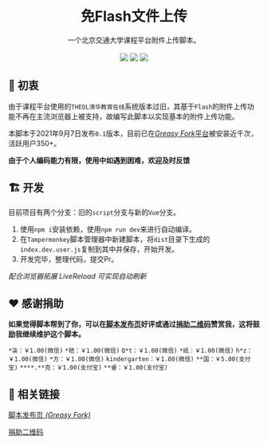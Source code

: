 <div align="center"><h1>免Flash文件上传</h1></div>
<div align="center">
一个北京交通大学课程平台附件上传脚本。</br></br>
<img src="https://img.shields.io/static/v1?label=Node.js&message=v14.16&color=339933&style=flat-square&logo=node.js&logoColor=ffffff"></img>
<img src="https://img.shields.io/static/v1?label=Vue.js&message=v3.2&color=4FC08D&style=flat-square&logo=vue.js&logoColor=ffffff"></img>
<img src="https://img.shields.io/badge/%20License-MIT-yellow?style=flat-square&labelColor=black"></img>
</div>

## :rocket: 初衷

由于课程平台使用的`THEOL清华教育在线`系统版本过旧，其基于`Flash`的附件上传功能不再在主流浏览器上被支持，故编写此脚本以实现基本的附件上传功能。

本脚本于2021年9月7日发布`0.1`版本，目前已在[*Greasy Fork*平台](https://greasyfork.org/zh-CN/scripts/432056)被安装近千次，活跃用户350+。

**由于个人编码能力有限，使用中如遇到困难，欢迎及时反馈**

## :building_construction: 开发

目前项目有两个分支：旧的`script`分支与新的`Vue`分支。

  1.  使用`npm i`安装依赖，使用`npm run dev`来进行自动编译。
  2.  在`Tampermonkey`脚本管理器中新建脚本，将`dist`目录下生成的`index.dev.user.js`复制到其中并保存，开始开发。
  3.  开发完毕，整理代码，提交Pr。
  
  *配合浏览器拓展 LiveReload 可实现自动刷新*


## :heart: 感谢捐助

**如果觉得脚本帮到了你，可以在[脚本发布页](https://greasyfork.org/zh-CN/scripts/432056)好评或通过[捐助二维码](https://gitee.com/ziuc/utool-filebed/raw/master/Buy%20me%20a%20coffee.png)赞赏我，这将鼓励我继续维护这个脚本。**

`*柒：￥1.00(微信)`
`*秸：￥1.00(微信)`
`Q*t：￥1.00(微信)`
`*纸：￥1.00(微信)`
`h*z：￥1.00(微信)`
`*方：￥1.00(微信)`
`kindergarten：￥1.00(微信)`
`**国：￥5.00(支付宝)`
`****.**克：￥1.00(支付宝)`
`**睿：￥1.00(支付宝)`

## :paperclip: 相关链接

[脚本发布页 *(Greasy Fork)*](https://greasyfork.org/zh-CN/scripts/432056)

[捐助二维码](https://gitee.com/ziuc/utool-filebed/raw/master/Buy%20me%20a%20coffee.png)
